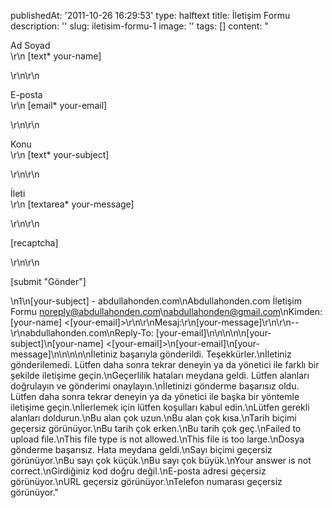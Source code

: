 publishedAt: '2011-10-26 16:29:53'
type: halftext
title: İletişim Formu
description: ''
slug: iletisim-formu-1
image: ''
tags: []
content: "<p>Ad Soyad<br />\r\n    [text* your-name] </p>\r\n\r\n<p>E-posta<br />\r\n    [email* your-email] </p>\r\n\r\n<p>Konu<br />\r\n    [text* your-subject] </p>\r\n\r\n<p>İleti<br />\r\n    [textarea* your-message] </p>\r\n\r\n<p>[recaptcha]</p>\r\n\r\n<p>[submit \"Gönder\"]</p>\n1\n[your-subject] - abdullahonden.com\nAbdullahonden.com İletişim Formu <noreply@abdullahonden.com>\nabdullahonden@gmail.com\nKimden: [your-name] <[your-email]>\r\n\r\nMesaj:\r\n[your-message]\r\n\r\n--\r\nabdullahonden.com\nReply-To: [your-email]\n\n\n\n\n[your-subject]\n[your-name] <[your-email]>\n[your-email]\n[your-message]\n\n\n\n\nİletiniz başarıyla gönderildi. Teşekkürler.\nİletiniz gönderilemedi. Lütfen daha sonra tekrar deneyin ya da yönetici ile farklı bir şekilde iletişime geçin.\nGeçerlilik hataları meydana geldi. Lütfen alanları doğrulayın ve gönderimi onaylayın.\nİletinizi gönderme başarısız oldu. Lütfen daha sonra tekrar deneyin ya da yönetici ile başka bir yöntemle iletişime geçin.\nİlerlemek için lütfen koşulları kabul edin.\nLütfen gerekli alanları doldurun.\nBu alan çok uzun.\nBu alan çok kısa.\nTarih biçimi geçersiz görünüyor.\nBu tarih çok erken.\nBu tarih çok geç.\nFailed to upload file.\nThis file type is not allowed.\nThis file is too large.\nDosya gönderme başarısız. Hata meydana geldi.\nSayı biçimi geçersiz görünüyor.\nBu sayı çok küçük.\nBu sayı çok büyük.\nYour answer is not correct.\nGirdiğiniz kod doğru değil.\nE-posta adresi geçersiz görünüyor.\nURL geçersiz görünüyor.\nTelefon numarası geçersiz görünüyor."
